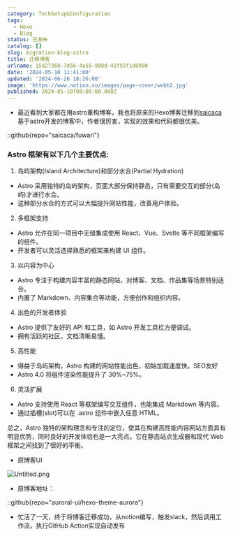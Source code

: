 ```yaml
---
category: TechSetup&Configuration
tags:
  - Hexo
  - Blog
status: 已发布
catalog: []
slug: migration-blog-astro
title: 迁移博客
urlname: 15d27368-7d56-4a55-998d-41f55f1d0998
date: '2024-05-10 11:41:00'
updated: '2024-06-26 18:26:00'
image: 'https://www.notion.so/images/page-cover/webb2.jpg'
published: 2024-05-10T08:00:00.000Z
---
```

- 最近看到大家都在用astro重构博客，我也将原来的Hexo博客迁移到[saicaca](https://github.com/saicaca/fuwari)基于astro开发的博客中，作者很厉害，实现的效果和代码都很优美。

::github{repo="saicaca/fuwari"}


### Astro 框架有以下几个主要优点:



1. 岛屿架构(Island Architecture)和部分水合(Partial Hydration)
- Astro 采用独特的岛屿架构，页面大部分保持静态，只有需要交互的部分(岛屿)才进行水合。
- 这种部分水合的方式可以大幅提升网站性能，改善用户体验。

2. 多框架支持
- Astro 允许在同一项目中无缝集成使用 React、Vue、Svelte 等不同框架编写的组件。
- 开发者可以灵活选择熟悉的框架来构建 UI 组件。

3. 以内容为中心
- Astro 专注于构建内容丰富的静态网站，对博客、文档、作品集等场景特别适合。
- 内置了 Markdown、内容集合等功能，方便创作和组织内容。

4. 出色的开发者体验
- Astro 提供了友好的 API 和工具，如 Astro 开发工具栏方便调试。
- 拥有活跃的社区，文档清晰易懂。

5. 高性能
- 得益于岛屿架构，Astro 构建的网站性能出色，初始加载速度快。SEO友好
- Astro 4.0 将组件渲染性能提升了 30%~75%。

6. 灵活扩展
- Astro 支持使用 React 等框架编写交互组件，也能集成 Markdown 等内容。
- 通过插槽(slot)可以在 .astro 组件中嵌入任意 HTML。

总之，Astro 独特的架构理念和专注的定位，使其在构建高性能内容网站方面具有明显优势，同时良好的开发体验也是一大亮点。它在静态站点生成器和现代 Web 框架之间找到了很好的平衡。

- 原博客UI

![Untitled.png](https://prod-files-secure.s3.us-west-2.amazonaws.com/5d24fe63-e567-4804-86f9-9fdc62e13082/3d59c350-432a-4fb6-a08f-0638fef2026e/Untitled.png?X-Amz-Algorithm=AWS4-HMAC-SHA256&X-Amz-Content-Sha256=UNSIGNED-PAYLOAD&X-Amz-Credential=ASIAZI2LB466SM5SNGT6%2F20250330%2Fus-west-2%2Fs3%2Faws4_request&X-Amz-Date=20250330T053709Z&X-Amz-Expires=3600&X-Amz-Security-Token=IQoJb3JpZ2luX2VjEBsaCXVzLXdlc3QtMiJGMEQCIBCqFMI1LmSUR6sB%2FhSw5KIAR5WabLg%2BEqI6C04Ju8HxAiA4vYxS1MH%2FVqqLPjxBdG2wHFtNUGbg31BbOg5ZwRWHeyqIBAiE%2F%2F%2F%2F%2F%2F%2F%2F%2F%2F8BEAAaDDYzNzQyMzE4MzgwNSIMdC0Y36mHDzNrS8k8KtwDBiT2DkemhwFMfdgqwPUUZ0FwA4%2FTAZ%2BoaM%2FAa3JEyXXC0%2Fy8ihM46pHivgow0G%2Bf0yZ7lEQsd7sD8M5FX1V07VpasJHKO49Y%2BrfkfjuFoDUGV%2FKsVYr1byi%2B4pwKgR7JoWnTawaXzTczz%2B2iFdimoY51ovjpBRjOiigHQnJYqaPZwlV1lxF77NSigQXN9vcwimltej4%2FHg4GYSeynI%2FM%2BPYHsyMtMPNQGGdg13IBPcvLRikqM6neldttG5LKgi6qZEVAhZ%2FVWCYl5tTFfKhCbCQvRA0J2dTVOYqHsv6Vj0wDtxlqCjSVrGw0j2CEdyDBn8vnJJObu702c4Uv3F4H8Ol%2FV3H5YGTs3rpnFnm5u7hi5UzFowZC2pcOQPbdtaxX4bnmNT2hfmD03aGcuGvp%2B%2FEaQqq6ukC8447fLOrKwxw987qRZU86hUYFHVIinHBVUmFp3ViQhU%2Fo31KAHMO%2Boxpp34HoO1WLtrtdwCzBoYquNXp619cC9howo9k2DG8xVzHqVtv1T%2FIH0GoWzbapHcn861a0syy4kfXJ1og9ou01hk8JouV4DA%2BSLGyU0SchbU6xCtoEefHUCPtbxSAq7KabZV69oDZYj6DDLzzwR4BLD0SlHBvOvtuU6XAwzeiivwY6pgGwqLQn36xpVlIdQP8VJCQtMJDSrgWXxFVR0Q9XYs0YaRkGBqnbZY87fdIE5arUhsjUj4b%2FcrqWMHovm9gAxBMLSgUxnDilT2EaJqoukkdxsNCo1kgOhcCoinHnQUsMfWHwsVPgmiPeasnF0TvvoFSmTCOKoxkC7iFsjK9fOlYQMG3bGpHkja0Wr25x416uf2pidl1w66hnd9IOCDXhk3l6fOr%2FF7H%2F&X-Amz-Signature=8414ecca48755eb951317656bbd16925c31d01598bf34a9b6d2d0151190f4735&X-Amz-SignedHeaders=host&x-id=GetObject)

- 原博客地址：

::github{repo="auroral-ui/hexo-theme-aurora"}

- 忙活了一天，终于将博客迁移成功，从notion编写，触发slack，然后调用工作流，执行GitHub Action实现自动发布
